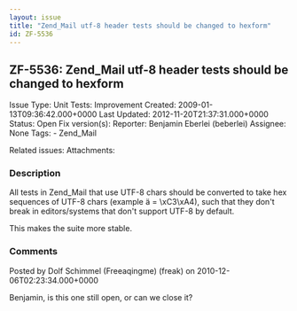 ```yaml
---
layout: issue
title: "Zend_Mail utf-8 header tests should be changed to hexform"
id: ZF-5536
---
```


ZF-5536: Zend\_Mail utf-8 header tests should be changed to hexform
-------------------------------------------------------------------

 Issue Type: Unit Tests: Improvement Created: 2009-01-13T09:36:42.000+0000 Last Updated: 2012-11-20T21:37:31.000+0000 Status: Open Fix version(s): 
 Reporter:  Benjamin Eberlei (beberlei)  Assignee:  None  Tags: - Zend\_Mail
 
 Related issues: 
 Attachments: 
### Description

All tests in Zend\_Mail that use UTF-8 chars should be converted to take hex sequences of UTF-8 chars (example ä = \\xC3\\xA4), such that they don't break in editors/systems that don't support UTF-8 by default.

This makes the suite more stable.

 

 

### Comments

Posted by Dolf Schimmel (Freeaqingme) (freak) on 2010-12-06T02:23:34.000+0000

Benjamin, is this one still open, or can we close it?

 

 